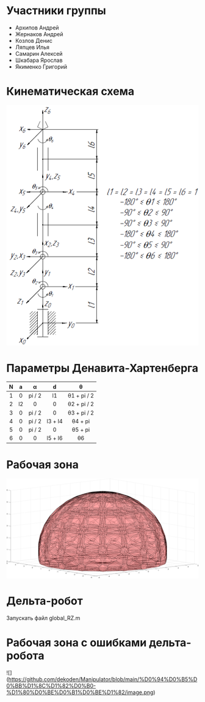 # Участники группы
+ Архипов Андрей
+ Жернаков Андрей
+ Козлов Денис
+ Ляпцев Илья
+ Самарин Алексей
+ Шкабара Ярослав
+ Якименко Григорий
# Кинематическая схема
![](https://github.com/dekoden/Manipulator/blob/main/%D0%9A%D0%B8%D0%BD%D0%B5%D0%BC%D0%B0%D1%82%D0%B8%D1%87%D0%B5%D1%81%D0%BA%D0%B0%D1%8F%20%D1%81%D1%85%D0%B5%D0%BC%D0%B0%20%2B%20%D0%9F%D0%97%D0%9A%20%2B%20%D0%A0%D0%B0%D0%B1%D0%BE%D1%87%D0%B0%D1%8F%20%D0%B7%D0%BE%D0%BD%D0%B0/KinematicScheme.png "Кинематическая схема")
# Параметры Денавита-Хартенберга
| N | a | α | d | θ |
|:---------:|:---------:|:---------:|:---------:|:---------:|
| 1 | 0 | pi / 2 | l1 | θ1 + pi / 2 |
| 2 | l2 | 0 | 0 | θ2 + pi / 2 |
| 3 | 0 | pi / 2 | 0 | θ3 + pi / 2 |
| 4 | 0 | pi / 2 | l3 + l4 | θ4 + pi |
| 5 | 0 | pi / 2 | 0 | θ5 + pi |
| 6 | 0 | 0 | l5 + l6 | θ6 |
# Рабочая зона
![](https://github.com/dekoden/Manipulator/blob/main/%D0%9A%D0%B8%D0%BD%D0%B5%D0%BC%D0%B0%D1%82%D0%B8%D1%87%D0%B5%D1%81%D0%BA%D0%B0%D1%8F%20%D1%81%D1%85%D0%B5%D0%BC%D0%B0%20%2B%20%D0%9F%D0%97%D0%9A%20%2B%20%D0%A0%D0%B0%D0%B1%D0%BE%D1%87%D0%B0%D1%8F%20%D0%B7%D0%BE%D0%BD%D0%B0/Workspace.png "Рабочая зона")
# Дельта-робот
Запускать файл global_RZ.m
# Рабочая зона с ошибками дельта-робота
![]
(https://github.com/dekoden/Manipulator/blob/main/%D0%94%D0%B5%D0%BB%D1%8C%D1%82%D0%B0-%D1%80%D0%BE%D0%B1%D0%BE%D1%82/image.png)
